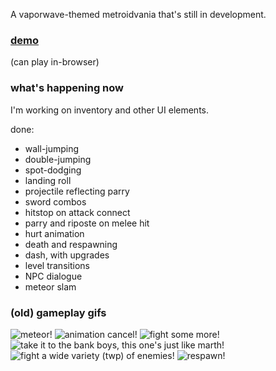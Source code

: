 A vaporwave-themed metroidvania that's still in development. 

### [demo](https://adriangarza.github.io/vaporvania)
(can play in-browser)

### what's happening now
I'm working on inventory and other UI elements.

done:
- wall-jumping
- double-jumping
- spot-dodging
- landing roll
- projectile reflecting parry
- sword combos
- hitstop on attack connect
- parry and riposte on melee hit
- hurt animation
- death and respawning
- dash, with upgrades
- level transitions
- NPC dialogue
- meteor slam

### (old) gameplay gifs
![meteor!](https://78.media.tumblr.com/aed16343395288a6f77675e818d5dc05/tumblr_p31c85WRgP1x1v7ffo1_400.gif)
![animation cancel!](https://78.media.tumblr.com/485fb20f6c272ae64cc0a9502b275975/tumblr_p22ndamOgi1tk26l4o1_400.gif)
![fight some more!](https://68.media.tumblr.com/6fc81e64f40611ba75ed299ec21504e1/tumblr_outf25Irw91tk26l4o1_400.gif)
![take it to the bank boys, this one's just like marth!](https://68.media.tumblr.com/2072af438e8d20659056adf4f6c70a56/tumblr_ouyviaopEb1tk26l4o1_400.gif)
![fight a wide variety (twp) of enemies!](https://78.media.tumblr.com/1175772b1a454e26d75f687d94088a49/tumblr_p1m1k4oGas1tk26l4o1_r1_400.gif)
![respawn!](https://78.media.tumblr.com/6f62a3cc26e32c56124d95b2d7bccbe1/tumblr_p1ndmf4W0j1tk26l4o1_r1_400.gif)
